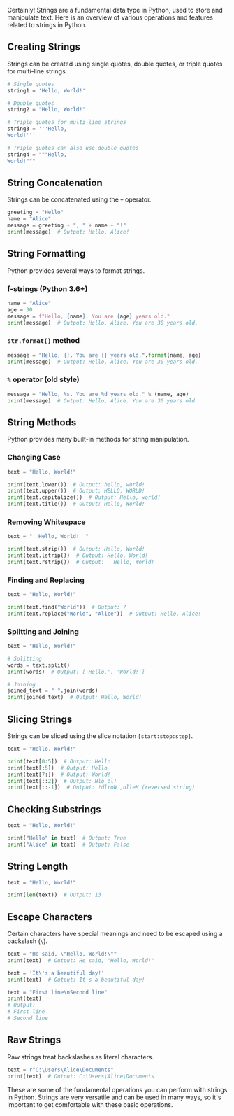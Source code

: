 Certainly! Strings are a fundamental data type in Python, used to store and manipulate text. Here is an overview of various operations and features related to strings in Python.

## Creating Strings

Strings can be created using single quotes, double quotes, or triple quotes for multi-line strings.

```python
# Single quotes
string1 = 'Hello, World!'

# Double quotes
string2 = "Hello, World!"

# Triple quotes for multi-line strings
string3 = '''Hello,
World!'''

# Triple quotes can also use double quotes
string4 = """Hello,
World!"""
```

## String Concatenation

Strings can be concatenated using the `+` operator.

```python
greeting = "Hello"
name = "Alice"
message = greeting + ", " + name + "!"
print(message)  # Output: Hello, Alice!
```

## String Formatting

Python provides several ways to format strings.

### f-strings (Python 3.6+)

```python
name = "Alice"
age = 30
message = f"Hello, {name}. You are {age} years old."
print(message)  # Output: Hello, Alice. You are 30 years old.
```

### `str.format()` method

```python
message = "Hello, {}. You are {} years old.".format(name, age)
print(message)  # Output: Hello, Alice. You are 30 years old.
```

### `%` operator (old style)

```python
message = "Hello, %s. You are %d years old." % (name, age)
print(message)  # Output: Hello, Alice. You are 30 years old.
```

## String Methods

Python provides many built-in methods for string manipulation.

### Changing Case

```python
text = "Hello, World!"

print(text.lower())  # Output: hello, world!
print(text.upper())  # Output: HELLO, WORLD!
print(text.capitalize())  # Output: Hello, world!
print(text.title())  # Output: Hello, World!
```

### Removing Whitespace

```python
text = "  Hello, World!  "

print(text.strip())  # Output: Hello, World!
print(text.lstrip())  # Output: Hello, World!  
print(text.rstrip())  # Output:   Hello, World!
```

### Finding and Replacing

```python
text = "Hello, World!"

print(text.find("World"))  # Output: 7
print(text.replace("World", "Alice"))  # Output: Hello, Alice!
```

### Splitting and Joining

```python
text = "Hello, World!"

# Splitting
words = text.split()
print(words)  # Output: ['Hello,', 'World!']

# Joining
joined_text = " ".join(words)
print(joined_text)  # Output: Hello, World!
```

## Slicing Strings

Strings can be sliced using the slice notation `[start:stop:step]`.

```python
text = "Hello, World!"

print(text[0:5])  # Output: Hello
print(text[:5])  # Output: Hello
print(text[7:])  # Output: World!
print(text[::2])  # Output: Hlo ol!
print(text[::-1])  # Output: !dlroW ,olleH (reversed string)
```

## Checking Substrings

```python
text = "Hello, World!"

print("Hello" in text)  # Output: True
print("Alice" in text)  # Output: False
```

## String Length

```python
text = "Hello, World!"

print(len(text))  # Output: 13
```

## Escape Characters

Certain characters have special meanings and need to be escaped using a backslash (`\`).

```python
text = "He said, \"Hello, World!\""
print(text)  # Output: He said, "Hello, World!"

text = 'It\'s a beautiful day!'
print(text)  # Output: It's a beautiful day!

text = "First line\nSecond line"
print(text)
# Output:
# First line
# Second line
```

## Raw Strings

Raw strings treat backslashes as literal characters.

```python
text = r"C:\Users\Alice\Documents"
print(text)  # Output: C:\Users\Alice\Documents
```

These are some of the fundamental operations you can perform with strings in Python. Strings are very versatile and can be used in many ways, so it's important to get comfortable with these basic operations.

